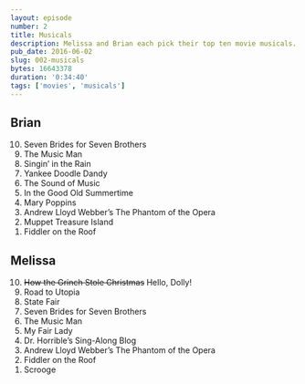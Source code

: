 ```yaml
---
layout: episode
number: 2
title: Musicals
description: Melissa and Brian each pick their top ten movie musicals.
pub_date: 2016-06-02
slug: 002-musicals
bytes: 16643378
duration: '0:34:40'
tags: ['movies', 'musicals']
---
```


<h2>Brian</h2>
<ol reversed>
<li>Seven Brides for Seven Brothers</li>
<li>The Music Man</li>
<li>Singin’ in the Rain</li>
<li>Yankee Doodle Dandy</li>
<li>The Sound of Music</li>
<li>In the Good Old Summertime</li>
<li>Mary Poppins</li>
<li>Andrew Lloyd Webber’s The Phantom of the Opera</li>
<li>Muppet Treasure Island</li>
<li>Fiddler on the Roof</li>
</ol>

<h2>Melissa</h2>
<ol reversed>
<li><span style="text-decoration:line-through;">How the Grinch Stole Christmas</span> Hello, Dolly!</li>
<li>Road to Utopia</li>
<li>State Fair</li>
<li>Seven Brides for Seven Brothers</li>
<li>The Music Man</li>
<li>My Fair Lady</li>
<li>Dr. Horrible’s Sing-Along Blog</li>
<li>Andrew Lloyd Webber’s The Phantom of the Opera</li>
<li>Fiddler on the Roof</li>
<li>Scrooge</li>
</ol>